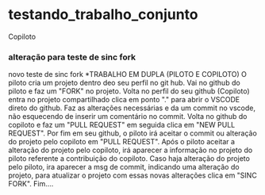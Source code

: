 # testando_trabalho_conjunto
Copiloto
### alteração para teste de sinc fork
novo teste de sinc fork
*TRABALHO EM DUPLA (PILOTO E COPILOTO)
O piloto cria um projeto dentro deo seu perfil no git hub.
Vai no github do piloto e faz um "FORK" no projeto.
Volta no perfil do seu github (Copiloto) entra no projeto compartilhado clica em ponto "." para abrir o VSCODE direto do github.
Faz as alterações necessárias e da um commit no vscode, não esquecendo de inserir um comentário no commit.
Volta no github do copiloto e faz um "PULL REQUEST" em seguida clica em "NEW PULL REQUEST".
Por fim em seu github, o piloto irá aceitar o commit ou alteração do projeto pelo copiloto em "PULL REQUEST".
Após o piloto aceitar a alteração do projeto pelo copiloto, irá aparecer a informação no projeto do piloto referente a contribuição do copiloto.
Caso haja alteração do projeto pelo piloto, ira aparecer a msg de commit, indicando uma alteração do projeto, para atualizar o projeto com essas novas alterações clica em "SINC FORK".
Fim....